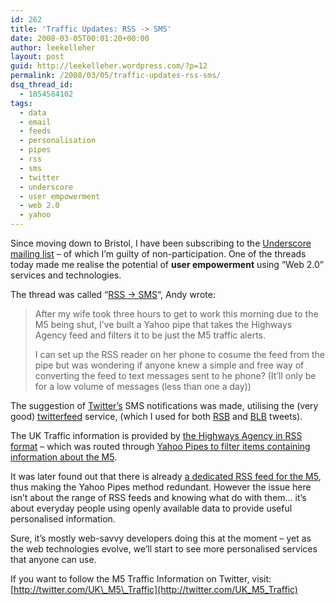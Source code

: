 ```yaml
---
id: 262
title: 'Traffic Updates: RSS -> SMS'
date: 2008-03-05T00:01:20+00:00
author: leekelleher
layout: post
guid: http://leekelleher.wordpress.com/?p=12
permalink: /2008/03/05/traffic-updates-rss-sms/
dsq_thread_id:
  - 1054584102
tags:
  - data
  - email
  - feeds
  - personalisation
  - pipes
  - rss
  - sms
  - twitter
  - underscore
  - user empowerment
  - web 2.0
  - yahoo
---
```

Since moving down to Bristol, I have been subscribing to the [Underscore mailing list](http://www.under-score.org.uk/) &#8211; of which I&#8217;m guilty of non-participation. One of the threads today made me realise the potential of **user empowerment** using &#8220;Web 2.0&#8221; services and technologies.

The thread was called &#8220;[RSS -> SMS](http://www.under-score.org.uk/pipermail/underscore/2008-March/070472.html)&#8220;, Andy wrote:

> After my wife took three hours to get to work this morning due to the M5 being shut, I&#8217;ve built a Yahoo pipe that takes the Highways Agency feed and filters it to be just the M5 traffic alerts.
> 
> I can set up the RSS reader on her phone to cosume the feed from the pipe but was wondering if anyone knew a simple and free way of converting the feed to text messages sent to he phone? (It&#8217;ll only be for a low volume of messages (less than one a day))

The suggestion of [Twitter&#8217;s](http://twitter.com/) SMS notifications was made, utilising the (very good) [twitterfeed](http://twitterfeed.com/) service, (which I used for both [RSB](http://twitter.com/readysteadybook) and [BLB](http://twitter.com/britlitblogs) tweets).

The UK Traffic information is provided by [the Highways Agency in RSS format](http://www.highways.gov.uk/traffic/11278.aspx) &#8211; which was routed through [Yahoo Pipes to filter items containing information about the M5](http://pipes.yahoo.com/andydavies/m5traffic).

It was later found out that there is already [a dedicated RSS feed for the M5](http://www.highways.gov.uk/rssfeed/M5.xml), thus making the Yahoo Pipes method redundant. However the issue here isn&#8217;t about the range of RSS feeds and knowing what do with them&#8230; it&#8217;s about everyday people using openly available data to provide useful personalised information.

Sure, it&#8217;s mostly web-savvy developers doing this at the moment &#8211; yet as the web technologies evolve, we&#8217;ll start to see more personalised services that anyone can use.

If you want to follow the M5 Traffic Information on Twitter, visit: [http://twitter.com/UK\_M5\_Traffic](http://twitter.com/UK_M5_Traffic)